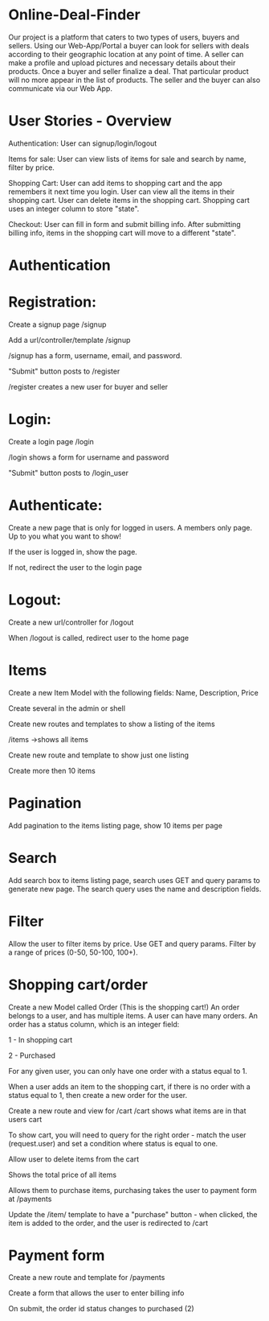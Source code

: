 # Online-Deal-Finder
Our project is a platform that caters to two types of users, buyers and sellers. Using our Web-App/Portal a buyer can look for sellers with deals according to their geographic location at any point of time. A seller can make a profile and upload pictures and necessary details about their products. Once a buyer and seller finalize a deal. That particular product will no more appear in the list of products. The seller and the buyer can also communicate via our Web App.   


# User Stories - Overview

Authentication: User can signup/login/logout

Items for sale: User can view lists of items for sale and search by name, filter by price.

Shopping Cart: User can add items to shopping cart and the app remembers it next time you login. User can view all the items in their shopping cart. User can delete items in the shopping cart. Shopping cart uses an integer column to store "state".

Checkout: User can fill in form and submit billing info. After submitting billing info, items in the shopping cart will move to a different "state".

# Authentication
# Registration:

Create a signup page /signup

Add a url/controller/template /signup

/signup has a form, username, email, and password.

"Submit" button posts to /register

/register creates a new user for buyer and seller


# Login:

Create a login page /login

/login shows a form for username and password

"Submit" button posts to /login_user


# Authenticate:

Create a new page that is only for logged in users. A members only page. Up to you what you want to show!

If the user is logged in, show the page.

If not, redirect the user to the login page


# Logout:

Create a new url/controller for /logout

When /logout is called, redirect user to the home page


# Items
Create a new Item Model with the following fields:
Name, Description, Price

Create several in the admin or shell

Create new routes and templates to show a listing of the items

/items ->shows all items

Create new route and template to show just one listing

Create more then 10 items

# Pagination
Add pagination to the items listing page, show 10 items per page

# Search
Add search box to items listing page, search uses GET and query params to generate new page. The search query uses the name and description fields.
# Filter
Allow the user to filter items by price. Use GET and query params. Filter by a range of prices (0-50, 50-100, 100+).


# Shopping cart/order
Create a new Model called Order (This is the shopping cart!)
An order belongs to a user, and has multiple items. A user can have many orders. An order has a status column, which is an integer field:

1 - In shopping cart

2 - Purchased

For any given user, you can only have one order with a status equal to 1.

When a user adds an item to the shopping cart, if there is no order with a status equal to 1, then create a new order for the user.

Create a new route and view for /cart
/cart shows what items are in that users cart

To show cart, you will need to query for the right order - match the user (request.user) and set a condition where status is equal to one.

Allow user to delete items from the cart

Shows the total price of all items

Allows them to purchase items, purchasing takes the user to payment form at /payments

Update the /item/ template to have a "purchase" button - when clicked, the item is added to the order, and the user is redirected to /cart

# Payment form
Create a new route and template for /payments

Create a form that allows the user to enter billing info

On submit, the order id status changes to purchased (2)
